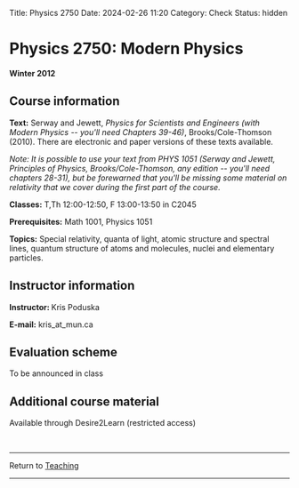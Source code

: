 Title: Physics 2750
Date: 2024-02-26 11:20
Category: Check
Status: hidden

<h1>Physics 2750: Modern Physics</h1>


<strong>Winter 2012</strong>

<h2>Course information </h2>

<p><strong>Text:</strong> Serway and Jewett, <i>Physics for Scientists and Engineers (with Modern Physics -- you'll need Chapters 39-46)</i>, Brooks/Cole-Thomson (2010). There are electronic and paper versions of these texts available. </p>

<p> <i>Note: It is possible to use your text from PHYS 1051 (Serway and Jewett, <i>Principles of Physics</i>, Brooks/Cole-Thomson, any edition -- you'll need chapters 28-31), but be forewarned that you'll be missing some material on relativity that we cover during the first part of the course. </i></p>

<p><strong>Classes:</strong> T,Th 12:00-12:50, F 13:00-13:50 in C2045 </p>

<p><strong>Prerequisites:</strong> Math 1001, Physics 1051</p>

<p><strong>Topics:</strong>  Special relativity, quanta of light, atomic structure and spectral lines, quantum structure of atoms and molecules, nuclei and elementary particles.

<h2>Instructor information</h2>

<p><strong>Instructor: </strong> Kris Poduska</p>

<p><strong>E-mail:</strong> kris_at_mun.ca </p>

<h2>Evaluation scheme</h2>

To be announced in class

<h2> Additional course material </h2>

Available through Desire2Learn (restricted access) <br>

<br>
<hr>
<div class = "small italics">
Return to <a href="/pages/teaching.html">Teaching</a>
</div>
<hr>








